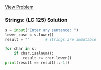 [View Problem](https://leetcode.com/problems/valid-palindrome?envType=problem-list-v2&envId=string)

### Strings: (LC 125) Solution

```python
s = input("Enter any sentence: ")
lower_case = s.lower()
result = ""       # Strings are immutable

for char in s:
    if char.isalnum():
        result += char.lower()
print(result == result[::-1])
